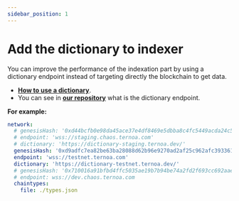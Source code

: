 ```yaml
---
sidebar_position: 1
---
```


# Add the dictionary to indexer

You can improve the performance of the indexation part by using a dictionary endpoint instead of targeting directly the blockchain to get data.
- **[How to use a dictionary](https://doc.subquery.network/tutorials_examples/dictionary/)**.
- You can see in **[our repository](https://github.com/capsule-corp-ternoa/ternoa-subql/blob/v42/testnet/project.yaml)** what is the dictionary endpoint.

**For example:**

```yaml 
network:
  # genesisHash: '0xd44bcfb0e98da45ace37e4df8469e5dbba8c4fc5449acda24c50cea6f5f2ca99' #staging
  # endpoint: 'wss://staging.chaos.ternoa.com'
  # dictionary: 'https://dictionary-staging.ternoa.dev/'
  genesisHash: '0xd9adfc7ea82be63ba28088d62b96e9270ad2af25c962afc393361909670835b2' #testnet
  endpoint: 'wss://testnet.ternoa.com'
  dictionary: 'https://dictionary-testnet.ternoa.dev/'
  # genesisHash: '0x710016a91bfbd4ffc5035ae19b7b94be74a2fd2f693cc692aaedae35c0cacd58'
  # endpoint: wss://dev.chaos.ternoa.com
  chaintypes:
    file: ./types.json
```